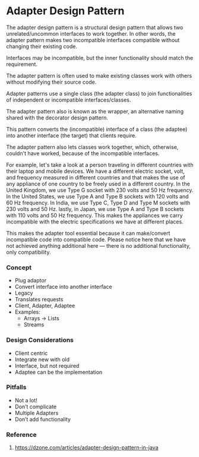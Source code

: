 # Adapter Design Pattern

The adapter design pattern is a structural design pattern that allows two unrelated/uncommon interfaces to work together.
In other words, the adapter pattern makes two incompatible interfaces compatible without changing their existing code.

Interfaces may be incompatible, but the inner functionality should match the requirement.

The adapter pattern is often used to make existing classes work with others without modifying their source code.

Adapter patterns use a single class (the adapter class) to join functionalities of independent or incompatible interfaces/classes.

The adapter pattern also is known as the wrapper, an alternative naming shared with the decorator design pattern.

This pattern converts the (incompatible) interface of a class (the adaptee) into another interface (the target) that clients require.

The adapter pattern also lets classes work together, which, otherwise, couldn't have worked, because of the incompatible interfaces.

For example, let's take a look at a person traveling in different countries with their laptop and mobile devices.
We have a different electric socket, volt, and frequency measured in different countries and that makes the use of any
appliance of one country to be freely used in a different country. In the United Kingdom, we use Type G socket with 230 volts
and 50 Hz frequency. In the United States, we use Type A and Type B sockets with 120 volts and 60 Hz frequency.
In India, we use Type C, Type D and Type M sockets with 230 volts and 50 Hz. lastly, in Japan, we use Type A and Type B sockets with 110 volts and 50 Hz frequency.
This makes the appliances we carry incompatible with the electric specifications we have at different places.

This makes the adapter tool essential because it can make/convert incompatible code into compatible code. Please notice here that we have not achieved anything additional here — there is no additional functionality, only compatibility.

### Concept

* Plug adaptor
* Convert interface into another interface
* Legacy
* Translates requests
* Client, Adapter, Adaptee
* Examples:
    * Arrays -> Lists
    * Streams

### Design Considerations

* Client centric
* Integrate new with old
* Interface, but not required
* Adaptee can be the implementation

### Pitfalls

* Not a lot!
* Don’t complicate
* Multiple Adapters
* Don’t add functionality

### Reference

1. https://dzone.com/articles/adapter-design-pattern-in-java
